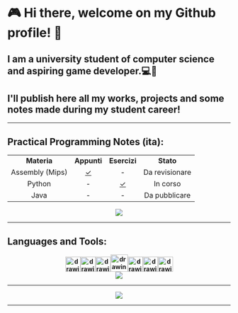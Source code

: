 #  🎮 **Hi there, welcome on my Github profile!** 🐺
## I am a university student of computer science and aspiring game developer.💻👾   
## I'll publish here all my works, projects and some notes made during my student career!


---

## **Practical Programming Notes (ita):**

<table>
  <tr>
    <td align = "center"><strong>Materia</td>
    <td align = "center"><strong>Appunti</td>
    <td align = "center"><strong>Esercizi</td>
    <td align = "center"><strong>Stato</td>
  </tr>
  <tr>
    <td align = "center">Assembly (Mips)</td>
    <td align = "center"><a style="display:block;" href="https://github.com"> 
        <div> ✓ </div> 
    </td>
    <td align="center">-</td>
    <td align = "center">Da revisionare</td>
  <tr>
    <td align = "center">Python</td>
    <td align = "center">-</td>
        <td align = "center"><a style="display:block;" href="https://github.com">
        <div> ✓ </div>
    </td>
    <td align = "center">In corso</td>
  </tr>
  <tr>
    <td align = "center">Java</td>
    <td align = "center">-</td>
    <td align = "center">-</td>
    <td align = "center">Da pubblicare</td>
  </tr>
</table>

<center>
  <a href="https://github.com/Rurik-D/Practical-Programming-Notes">
    <img src="https://github-readme-stats.vercel.app/api/pin/?username=Rurik-D&show_owner&repo=Practical-Programming-Notes&theme=radical" />
  </a>
</center>


---

## **Languages and Tools:**  

<center>
    <tr>
        <td><strong><img src="https://cdn-icons-png.flaticon.com/512/5968/5968350.png" alt="drawing" width="34"/><img src="https://cdn-icons-png.flaticon.com/512/6132/6132222.png" alt="drawing" width="34"/><img src="https://cdn-icons-png.flaticon.com/512/6132/6132221.png" alt="drawing" width="34"/><img src="https://cdn-icons-png.flaticon.com/512/226/226777.png" alt="drawing" width="39"/><img src="https://upload.wikimedia.org/wikipedia/commons/thumb/9/9a/Visual_Studio_Code_1.35_icon.svg/512px-Visual_Studio_Code_1.35_icon.svg.png" alt="drawing" width="34"/><img src="https://img.utdstc.com/icon/3c7/fcf/3c7fcf4930fa9402c22cee35e03fe9fcf9e8e47c9381d6b9e6922d71ee2e067a:200" alt="drawing" width="34"/><img src="https://avatars.githubusercontent.com/u/1284937?s=200&v=4" alt="drawing" width="34"/></td>
    </tr>
</center>

<center>
  <img src="https://github-readme-stats.vercel.app/api/top-langs/?username=Rurik-D&theme=radical&layout=compact" />
</center>

---

<center>
  <img src="https://github-readme-stats.vercel.app/api?username=Rurik-D&theme=radical&count_private=true" />
</center>

---

